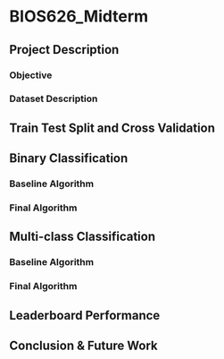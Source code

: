 # BIOS626_Midterm

## Project Description 
### Objective 


### Dataset Description


## Train Test Split and Cross Validation

## Binary Classification 

### Baseline Algorithm 


### Final Algorithm 


## Multi-class Classification 


### Baseline Algorithm 


### Final Algorithm 


## Leaderboard Performance


## Conclusion & Future Work
